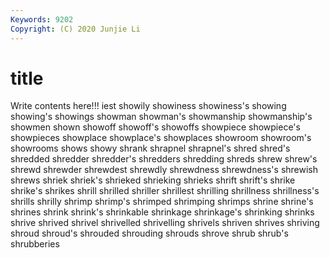 ```yaml
---
Keywords: 9202
Copyright: (C) 2020 Junjie Li
---
```


# title

Write contents here!!!
iest 
showily 
showiness
showiness's 
showing 
showing's 
showings 
showman 
showman's 
showmanship 
showmanship's 
showmen 
shown
showoff 
showoff's 
showoffs 
showpiece 
showpiece's 
showpieces 
showplace 
showplace's 
showplaces 
showroom
showroom's 
showrooms 
shows 
showy 
shrank 
shrapnel 
shrapnel's 
shred 
shred's 
shredded
shredder 
shredder's 
shredders 
shredding 
shreds 
shrew 
shrew's 
shrewd 
shrewder 
shrewdest
shrewdly 
shrewdness 
shrewdness's 
shrewish 
shrews 
shriek 
shriek's 
shrieked 
shrieking 
shrieks
shrift 
shrift's 
shrike 
shrike's 
shrikes 
shrill 
shrilled 
shriller 
shrillest 
shrilling
shrillness 
shrillness's 
shrills 
shrilly 
shrimp 
shrimp's 
shrimped 
shrimping 
shrimps 
shrine
shrine's 
shrines 
shrink 
shrink's 
shrinkable 
shrinkage 
shrinkage's 
shrinking 
shrinks 
shrive
shrived 
shrivel 
shrivelled 
shrivelling 
shrivels 
shriven 
shrives 
shriving 
shroud 
shroud's
shrouded 
shrouding 
shrouds 
shrove 
shrub 
shrub's 
shrubberies 
